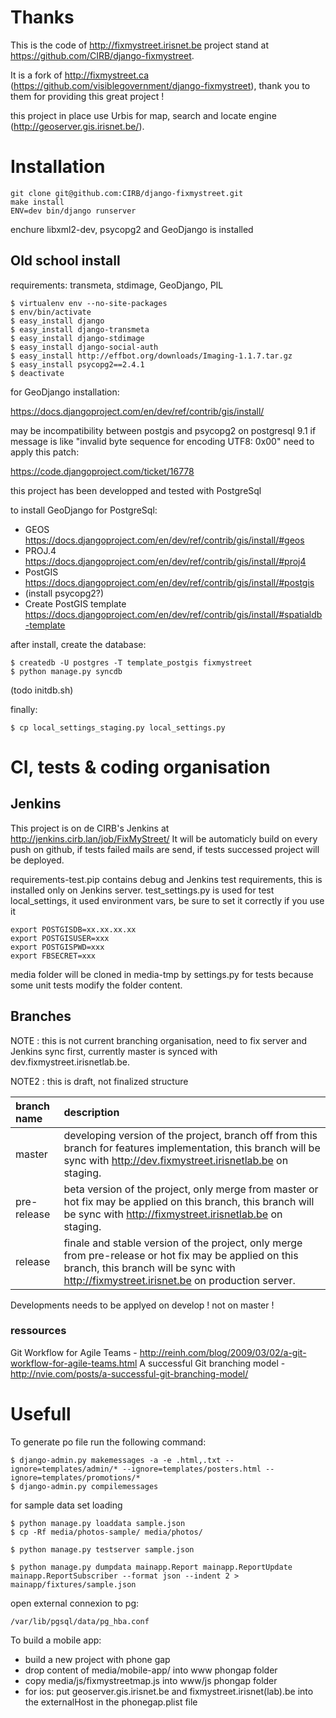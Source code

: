Thanks
======
This is the code of http://fixmystreet.irisnet.be project stand at https://github.com/CIRB/django-fixmystreet.

It is a fork of http://fixmystreet.ca (https://github.com/visiblegovernment/django-fixmystreet), thank you to them for providing this great project !

this project in place use Urbis for map, search and locate engine (http://geoserver.gis.irisnet.be/).

Installation
============

    git clone git@github.com:CIRB/django-fixmystreet.git
    make install
    ENV=dev bin/django runserver


enchure libxml2-dev, psycopg2 and GeoDjango is installed

Old school install
------------------

requirements: transmeta, stdimage, GeoDjango, PIL

    $ virtualenv env --no-site-packages
    $ env/bin/activate
    $ easy_install django
    $ easy_install django-transmeta
    $ easy_install django-stdimage
    $ easy_install django-social-auth
    $ easy_install http://effbot.org/downloads/Imaging-1.1.7.tar.gz
    $ easy_install psycopg2==2.4.1
    $ deactivate


for GeoDjango installation:

https://docs.djangoproject.com/en/dev/ref/contrib/gis/install/

may be incompatibility between postgis and psycopg2 on postgresql 9.1
if message is like "invalid byte sequence for encoding UTF8: 0x00"
need to apply this patch:

https://code.djangoproject.com/ticket/16778


this project has been developped and tested with PostgreSql

to install GeoDjango for PostgreSql:
- GEOS https://docs.djangoproject.com/en/dev/ref/contrib/gis/install/#geos
- PROJ.4 https://docs.djangoproject.com/en/dev/ref/contrib/gis/install/#proj4
- PostGIS https://docs.djangoproject.com/en/dev/ref/contrib/gis/install/#postgis
- (install psycopg2?)
- Create PostGIS template https://docs.djangoproject.com/en/dev/ref/contrib/gis/install/#spatialdb-template


after install, create the database:

    $ createdb -U postgres -T template_postgis fixmystreet
    $ python manage.py syncdb

(todo initdb.sh)



finally:

    $ cp local_settings_staging.py local_settings.py


CI, tests & coding organisation
===============================
Jenkins
-------
This project is on de CIRB's Jenkins at http://jenkins.cirb.lan/job/FixMyStreet/
It will be automaticly build on every push on github, if tests failed mails are send,
if tests successed project will be deployed.

requirements-test.pip contains debug and Jenkins test requirements, this is installed only on Jenkins server.
test_settings.py is used for test local_settings, it used environment vars, be sure to set it correctly if you use it

    export POSTGISDB=xx.xx.xx.xx
    export POSTGISUSER=xxx
    export POSTGISPWD=xxx
    export FBSECRET=xxx

media folder will be cloned in media-tmp by settings.py for tests because some unit tests modify the folder content.

Branches
--------
NOTE : this is not current branching organisation, need to fix server and Jenkins sync first, currently master is synced with dev.fixmystreet.irisnetlab.be.

NOTE2 : this is draft, not finalized structure


| branch name | description |
|:------------|:------------|
| master      | developing version of the project, branch off from this branch for features implementation, this branch will be sync with http://dev.fixmystreet.irisnetlab.be on staging. |
| pre-release | beta version of the project, only merge from master or hot fix may be applied on this branch, this branch will be sync with http://fixmystreet.irisnetlab.be on staging. |
| release     | finale and stable version of the project, only merge from pre-release or hot fix may be applied on this branch, this branch will be sync with http://fixmystreet.irisnet.be on production server. |


Developments needs to be applyed on develop ! not on master !

### ressources
Git Workflow for Agile Teams - http://reinh.com/blog/2009/03/02/a-git-workflow-for-agile-teams.html
A successful Git branching model - http://nvie.com/posts/a-successful-git-branching-model/


Usefull
=======
To generate po file run the following command:

    $ django-admin.py makemessages -a -e .html,.txt --ignore=templates/admin/* --ignore=templates/posters.html --ignore=templates/promotions/*
    $ django-admin.py compilemessages

for sample data set loading

    $ python manage.py loaddata sample.json
    $ cp -Rf media/photos-sample/ media/photos/

    $ python manage.py testserver sample.json

    $ python manage.py dumpdata mainapp.Report mainapp.ReportUpdate mainapp.ReportSubscriber --format json --indent 2 > mainapp/fixtures/sample.json

open external connexion to pg:

    /var/lib/pgsql/data/pg_hba.conf


To build a mobile app:
* build a new project with phone gap
* drop content of media/mobile-app/ into www phongap folder
* copy media/js/fixmystreetmap.js into www/js phongap folder
* for ios: put geoserver.gis.irisnet.be and fixmystreet.irisnet(lab).be into the externalHost in the phonegap.plist file


